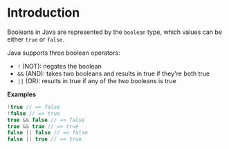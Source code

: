 # Introduction

Booleans in Java are represented by the `boolean` type, which values can be either `true` or `false`.

Java supports three boolean operators:  

- `!` (NOT): negates the boolean  
- `&&` (AND): takes two booleans and results in true if they're both true  
- `||` (OR): results in true if any of the two booleans is true  

**Examples**

```java
!true // => false
!false // => true
true && false // => false
true && true // => true
false || false // => false
false || true // => true
```
